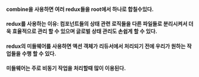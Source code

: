 #### combine을 사용하면 여러 redux들을 root에서 하나로 합칠수있다.
#### redux를 사용하는 이유: 컴포넌트들의 상태 관련 로직들을 다른 파일들로 분리시켜서 더욱 효율적으로 관리 할 수 있으며 글로벌 상태 관리도 손쉽게 할 수 있다.
#### redux의 미들웨어를 사용하면 액션 객체가 리듀서에서 처리되기 전에 우리가 원하는 작업들을 수행 할 수 있다.
#### 미들웨어는 주로 비동기 작업을 처리할때 많이 이용된다.
